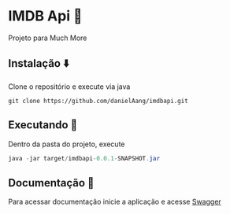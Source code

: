 # IMDB Api :movie_camera: 

Projeto para Much More

## Instalação :arrow_down:

Clone o repositório e execute via java

```git
git clone https://github.com/danielAang/imdbapi.git
```

## Executando :runner:

Dentro da pasta do projeto, execute

```java
java -jar target/imdbapi-0.0.1-SNAPSHOT.jar
```

## Documentação :green_book:

Para acessar documentação inicie a aplicação e acesse
[Swagger](https://localhost:8080/api/swagger-ui.html#/)
